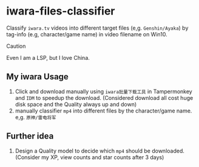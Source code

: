 # iwara-files-classifier

Classify `iwara.tv` videos into different target files (e,g. `Genshin/Ayaka`) by tag-info (e.g, character/game name) in video filename on Win10.

> [!Caution]  
> Even I am a LSP, but I love China.

## My iwara Usage

1. Click and download manually using `iwara批量下载工具` in Tampermonkey and `IDM` to speedup the download. (Considered download all cost huge disk space and the Quality always up and down)
2. manually classifier `mp4` into different files by the character/game name. e,g. `原神/雷电将军`

## Further idea

1. Design a Quality model to decide which `mp4` should be downloaded. (Consider my XP, view counts and star counts after 3 days)

